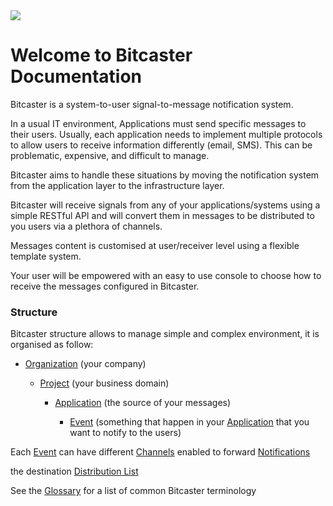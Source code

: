 <div >
<img src="https://avatars.githubusercontent.com/u/36620826?s=48&v=4">
</div>

# Welcome to Bitcaster Documentation

Bitcaster is a system-to-user signal-to-message notification system.


In a usual IT environment, Applications must send specific messages to their users. Usually, each application needs to implement multiple protocols to allow users to receive information differently (email, SMS). This can be problematic, expensive, and difficult to manage.


Bitcaster aims to handle these situations by moving the notification system from the application layer to the infrastructure layer.



Bitcaster will receive signals from any of your applications/systems using a simple RESTful API and will convert them in messages to be distributed to you users via a plethora of channels.


Messages content is customised at user/receiver level using a flexible template system.


Your user will be empowered with an easy to use console to choose how to receive the messages configured in Bitcaster.


### Structure


Bitcaster structure allows to manage simple and complex environment, it is organised as follow:


- [Organization](organization) (your company)

    - [Project](project) (your business domain)

        - [Application](application) (the source of your messages)

            - [Event](event) (something that happen in your [Application](application) that you want to notify to the users)



Each [Event](event) can have different [Channels](channel) enabled to forward [Notifications](notification) 

the destination [Distribution List](distribution-list) 



See the [Glossary](./glossary/index.md) for a list of common Bitcaster terminology

[//]: # ()
[//]: # (---)

[//]: # (<div class="text-center">)

[//]: # (<a href="getting-started/" class="btn btn-primary" role="button">Getting Started</a>)

[//]: # (<a href="user-guide/" class="btn btn-primary" role="button">User Guide</a>)

[//]: # (</div>)
